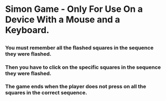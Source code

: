 # Simon Game - Only For Use On a Device With a Mouse and a Keyboard.
## 
### You must remember all the flashed squares in the sequence they were flashed.
### Then you have to click on the specific squares in the sequence they were flashed.
### The game ends when the player does not press on all the squares in the correct sequence.
### 

